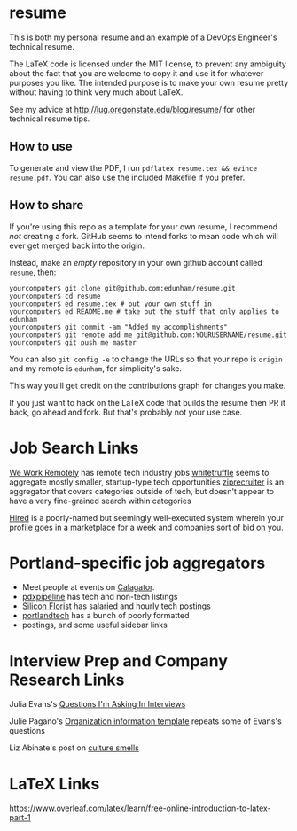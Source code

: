 resume
======

This is both my personal resume and an example of a DevOps Engineer's
technical resume. 

The LaTeX code is licensed under the MIT license, to prevent any ambiguity
about the fact that you are welcome to copy it and use it for whatever
purposes you like. The intended purpose is to make your own resume pretty
without having to think very much about LaTeX. 

See my advice at http://lug.oregonstate.edu/blog/resume/ for other technical
resume tips. 

How to use
----------

To generate and view the PDF, I run ``pdflatex resume.tex && evince
resume.pdf``. You can also use the included Makefile if you prefer.

How to share
------------

If you're using this repo as a template for your own resume, I recommend *not*
creating a fork. GitHub seems to intend forks to mean code which will ever get
merged back into the origin. 

Instead, make an *empty* repository in your own github account called
`resume`, then:

```
yourcomputer$ git clone git@github.com:edunham/resume.git
yourcomputer$ cd resume
yourcomputer$ ed resume.tex # put your own stuff in
yourcomputer$ ed README.me # take out the stuff that only applies to edunham
yourcomputer$ git commit -am "Added my accomplishments"
yourcomputer$ git remote add me git@github.com:YOURUSERNAME/resume.git
yourcomputer$ git push me master
```

You can also `git config -e` to change the URLs so that your repo is `origin`
and my remote is `edunham`, for simplicity's sake. 

This way you'll get credit on the contributions graph for changes you make.

If you just want to hack on the LaTeX code that builds the resume then PR it
back, go ahead and fork. But that's probably not your use case. 

Job Search Links
================

[We Work Remotely](https://weworkremotely.com/) has remote tech industry jobs
[whitetruffle](https://www.whitetruffle.com) seems to aggregate mostly
smaller, startup-type tech opportunities
[ziprecruiter](https://www.ziprecruiter.com/jobs) is an aggregator that covers
categories outside of tech, but doesn't appear to have a very fine-grained
search within categories

[Hired](https://hired.com/signup) is a poorly-named but seemingly well-executed 
system wherein your profile goes in a marketplace for a week and companies 
sort of bid on you.

Portland-specific job aggregators
=================================

* Meet people at events on [Calagator](http://calagator.org/).
* [pdxpipeline](http://pdxpipeline.com/jobs/) has tech and non-tech listings
* [Silicon Florist](http://siliconflorist.com/jobs/) has salaried and hourly
  tech postings
* [portlandtech](http://portlandtech.org/) has a bunch of poorly formatted
* postings, and some useful sidebar links

Interview Prep and Company Research Links
=========================================

Julia Evans's [Questions I'm Asking In
Interviews](http://jvns.ca/blog/2013/12/30/questions-im-asking-in-interviews/)

Julie Pagano's [Organization information
template](http://juliepagano.com/blog/2015/08/15/job-search-retrospective/org-info-template.pdf) repeats some of Evans's questions

Liz Abinate's post on [culture
smells](http://lizabinante.com/blog/getting-hired-without-getting-burned/)

LaTeX Links
===========

https://www.overleaf.com/latex/learn/free-online-introduction-to-latex-part-1



